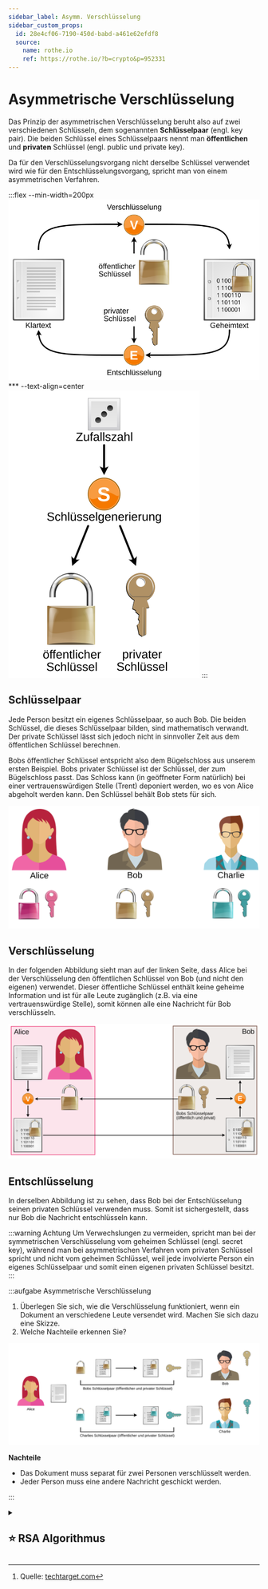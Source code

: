 ```yaml
---
sidebar_label: Asymm. Verschlüsselung
sidebar_custom_props:
  id: 28e4cf06-7190-450d-babd-a461e62efdf8
  source:
    name: rothe.io
    ref: https://rothe.io/?b=crypto&p=952331
---
```


# Asymmetrische Verschlüsselung

Das Prinzip der asymmetrischen Verschlüsselung beruht also auf zwei verschiedenen Schlüsseln, dem sogenannten **Schlüsselpaar** (engl. key pair). Die beiden Schlüssel eines Schlüsselpaars nennt man **öffentlichen** und **privaten** Schlüssel (engl. public und private key).

Da für den Verschlüsselungsvorgang nicht derselbe Schlüssel verwendet wird wie für den Entschlüsselungsvorgang, spricht man von einem asymmetrischen Verfahren.

:::flex --min-width=200px
![Asymmetrische Ver- und Entschlüsselung mit verschiedenen Schlüsseln](images/asymmetric-cryptosystem.svg)
*** --text-align=center
![Generierung des Schlüsselpaares für die asymmetrische Verschlüsselung](images/key-pair-generation.svg)
:::

## Schlüsselpaar
Jede Person besitzt ein eigenes Schlüsselpaar, so auch Bob. Die beiden Schlüssel, die dieses Schlüsselpaar bilden, sind mathematisch verwandt. Der private Schlüssel lässt sich jedoch nicht in sinnvoller Zeit aus dem öffentlichen Schlüssel  berechnen.

Bobs öffentlicher Schlüssel entspricht also dem Bügelschloss aus unserem ersten Beispiel. Bobs privater Schlüssel ist der Schlüssel, der zum Bügelschloss passt. Das Schloss kann (in geöffneter Form natürlich) bei einer vertrauenswürdigen Stelle (Trent) deponiert werden, wo es von Alice abgeholt werden kann. Den Schlüssel behält Bob stets für sich.

![Jede Person besitzt ein Schlüsselpaar](images/key-pair.svg)

## Verschlüsselung
In der folgenden Abbildung sieht man auf der linken Seite, dass Alice bei der Verschlüsselung den öffentlichen Schlüssel von Bob (und nicht den eigenen) verwendet. Dieser öffentliche Schlüssel enthält keine geheime Information und ist für alle Leute zugänglich (z.B. via eine vertrauenswürdige Stelle), somit können alle eine Nachricht für Bob verschlüsseln.

![Asymmetrische Verschlüsselung](images/asymm-encryption.svg)

## Entschlüsselung
In derselben Abbildung ist zu sehen, dass Bob bei der Entschlüsselung seinen privaten Schlüssel verwenden muss. Somit ist sichergestellt, dass nur Bob die Nachricht entschlüsseln kann.

:::warning Achtung
Um Verwechslungen zu vermeiden, spricht man bei der symmetrischen Verschlüsselung vom geheimen Schlüssel (engl. secret key), während man bei asymmetrischen Verfahren vom privaten Schlüssel spricht und nicht vom geheimen Schlüssel, weil jede involvierte Person ein eigenes Schlüsselpaar und somit einen eigenen privaten Schlüssel besitzt.
:::

:::aufgabe Asymmetrische Verschlüsselung
1. Überlegen Sie sich, wie die Verschlüsselung funktioniert, wenn ein Dokument an verschiedene Leute versendet wird. Machen Sie sich dazu eine Skizze.
2. Welche Nachteile erkennen Sie?

<Answer type="text" webKey="6f969d09-5b80-4553-8c21-3bbc70b53f52" />

<Solution webKey="eb555af1-a9d0-4165-8dcc-abf879e84a88">

![Asymmetrische Verschlüsselung für zwei Personen](images/asymm-encryption-for-two.svg)

**Nachteile**
- Das Dokument muss separat für zwei Personen verschlüsselt werden.
- Jeder Person muss eine andere Nachricht geschickt werden.

</Solution>

:::

<details><summary>

## ⭐️ RSA Algorithmus

</summary>


Der **RSA** Algorithmus ist der aktuell am weitesten verbreitete asymmetrische Verschlüsselungsalgorithmus und wird etwa für die SSL/TLS Verschlüsselung beim HTTPS-Protokoll verwendet. Der Algorithmus wurde 1977 von Ronald **R**ivest, Adi **S**hamir und Leonard **A**dlerman unter dem Namen **RSA** entwickelt und publiziert[^1].

### Funktionsweise

Die Funktionsweise basiert darauf, dass es leicht ist, $c = m^{e}\: mod\: n$ zu berechnen, aber praktisch unmöglich, ohne den privaten Schlüssel `d` die Umkehr­funktion zu berechnen.

<div className="slim-table no-header-table">

|       |                                       |
| :---- | :------------------------------------ |
| $n$   | öffentliche Zahl                      |
| $e$   | öffentlicher Schlüssel des Empfängers |
| $d$   | privater Schlüssel des Empfängers     |
| $m<n$ | Klartext                              |
| $c$   | Geheimtext                            |

</div>

#### Verschlüsselung

Zur Verschlüsselung berechnet Bob den Geheimtext `c`:

$$
c=m^{e} \: mod \: n
$$

Wobei `mod` der Ganzzahlige Rest bei der Division mit `n` darstellt. Beispiel: $13 \: mod \: 4=1$, da $\frac{13}{4} = 3\: Rest\: 1$.

Die Zahl $n$ ist das Produkt von zwei ver­schiedenen Primzahlen $p$ und $q$, diese sind geheim. Wie können $p$ und $q$ geheim sein, wenn doch $n = p\cdot q$ öffentlich ist? Dies beruht nur darauf, dass die Primfaktor­zerlegung von $n$ zu rechen­aufwendig ist, da $n$ sehr gross ist (z.B. `1024` Bit lang).

Für die Zahl `e` muss gelten

$$
ggt(e, \phi(n)) = 1
$$

Hierbei ist

$$
\phi(n)  =  (p-1)(q-1)
$$
die Anzahl der zu n teiler­fremden Zahlen, die kleiner als n sind.

#### Entschlüsselung

Der Empfänger hat als privaten Schlüssel eine Zahl $d$ mit

$$
d\cdot e\: mod\: \phi(n) = 1
$$
daher
$$
d\cdot e  =  k\cdot \phi(n) + 1
$$
für irgend ein $k \in \N_{o}$.

Ist $n = pq$, so gilt nach einem Satz von Euler für alle Zahlen $m$ mit $m < n$ und für alle natürlichen Zahlen $k$:

$$
mk\cdot\phi(n)+1\: mod\: n  =  m
$$
 

Zur Ent­schlüsselung berechnet der Empfänger also

$$
\begin{aligned}
    
c^{d}\: mod\: n	&=  md\cdot e\: mod\: n \\
 	  &=  mk\cdot \phi(n) + 1\: mod\: n \\
 	  &=  m

\end{aligned}
$$

und erhält damit den Klartext $m$.

:::info ⭐️ RSA Schlüssellänge
Die RSA Schlüssel haben standardmässig `1024` oder `2048` bits, wobei Schlüssel mit `1024` bits mittelfristig als knackbar erachtet werden, so dass die Industrie heute oft mindestens `2048` bits voraussetzt.
:::

</details>




[^1]: Quelle: [techtarget.com](https://www.techtarget.com/searchsecurity/definition/asymmetric-cryptography)
